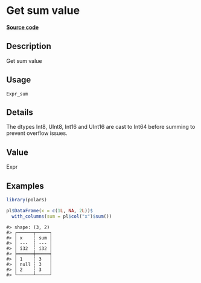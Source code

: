 
# Get sum value

[**Source code**](https://github.com/pola-rs/r-polars/tree/4c60e4ba5981c539b9639261157303d78f545b69/R/#L)

## Description

Get sum value

## Usage

<pre><code class='language-R'>Expr_sum
</code></pre>

## Details

The dtypes Int8, UInt8, Int16 and UInt16 are cast to Int64 before
summing to prevent overflow issues.

## Value

Expr

## Examples

``` r
library(polars)

pl$DataFrame(x = c(1L, NA, 2L))$
  with_columns(sum = pl$col("x")$sum())
```

    #> shape: (3, 2)
    #> ┌──────┬─────┐
    #> │ x    ┆ sum │
    #> │ ---  ┆ --- │
    #> │ i32  ┆ i32 │
    #> ╞══════╪═════╡
    #> │ 1    ┆ 3   │
    #> │ null ┆ 3   │
    #> │ 2    ┆ 3   │
    #> └──────┴─────┘
